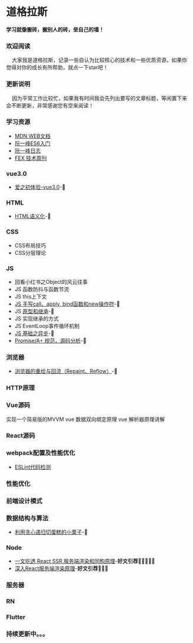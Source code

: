 # 道格拉斯
**学习就像搬砖，搬别人的砖，垒自己的墙！**
### 欢迎阅读
&nbsp;&nbsp;&nbsp;&nbsp;大家我是道格拉斯，记录一些自认为比较核心的技术和一些优质资源，如果你觉得对你的成长有所帮助，就点一下star吧！
### 更新说明
&nbsp;&nbsp;&nbsp;&nbsp;因为平常工作比较忙，如果我有时间我会先列出要写的文章标题，等闲置下来会不断更新，非常感谢您有空来阅读！
### 学习资源
- [MDN WEB文档](https://developer.mozilla.org/zh-CN/)
- [阮一峰ES6入门](http://es6.ruanyifeng.com/)
- [阮一峰日志](http://www.ruanyifeng.com/blog/)
- [FEX 技术周刊](http://fex.baidu.com/weekly/)

### vue3.0
- [爱之初体验-vue3.0](https://github.com/zero7room/vue3-first-experience)-🙋
### HTML
- [HTML语义化](articles/HTML系列/HTML语义化.md)-🙋

### CSS
- CSS布局技巧
- CSS分层理论

### JS

- 回看小红书之Object的风云往事
- JS 函数防抖与函数节流
- JS this上下文
- [JS 手写call、apply, bind函数和new操作符](https://github.com/zero7room/blog/blob/master/articles/JS%E7%B3%BB%E5%88%97/%E6%89%8B%E5%86%99call%E3%80%81apply%2C%20bind%E5%87%BD%E6%95%B0%E5%92%8Cnew%E6%93%8D%E4%BD%9C%E7%AC%A6.md)-🙋
- JS [原型和继承](https://github.com/zero7room/blog/blob/master/articles/JS%E7%B3%BB%E5%88%97/JS%E5%9F%BA%E7%A1%80%E4%B9%8B%E5%8E%9F%E5%9E%8B%E4%B8%8E%E5%8E%9F%E5%9E%8B%E9%93%BE.md)-🙋
- JS 实现继承的方式
- JS EventLoop事件循环机制
- [JS 基础之异步](https://github.com/zero7room/blog/blob/master/articles/JS%E7%B3%BB%E5%88%97/JS%E5%9F%BA%E7%A1%80%E4%B9%8B%E5%BC%82%E6%AD%A5.md)-🙋
- [Promise/A+ 规范，源码分析](https://github.com/zero7room/MyPromise)-🙋

### 浏览器 

- [浏览器的重绘与回流（Repaint、Reflow）](https://github.com/sisterAn/blog/issues/48)-🙋

### HTTP原理
### Vue源码
实现一个简易版的MVVM
vue 数据双向绑定原理
vue 解析器原理讲解
### React源码
### webpack配置及性能优化
- [ESLint代码检测](https://github.com/zero7room/blog/blob/master/articles/webpack%E5%92%8C%E4%BB%A3%E7%A0%81%E6%A3%80%E6%B5%8B/EsLint.txt)
### 性能优化
### 前端设计模式
### 数据结构与算法
- [利用贪心递归切蛋糕的小栗子](https://github.com/zero7room/blog/blob/master/articles/%E5%89%8D%E7%AB%AF%E7%AE%97%E6%B3%95/%E5%88%A9%E7%94%A8%E8%B4%AA%E5%BF%83%E9%80%92%E5%BD%92%E5%88%87%E8%9B%8B%E7%B3%95%E7%9A%84%E5%B0%8F%E6%A0%97%E5%AD%90.md)-🙋
### Node
- [一文吃透 React SSR 服务端渲染和同构原理](https://juejin.im/post/5d7deef6e51d453bb13b66cd#heading-24)-**好文引荐**🚀🚀🚀🚀🚀
- [深入React服务端渲染原理](https://juejin.im/post/5dd38d84f265da0beb53d529#heading-6)-**好文引荐**🚀🚀🚀
### 服务器
### RN
### Flutter



### 持续更新中。。。
